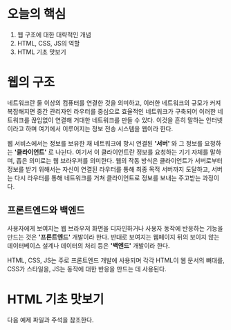 # 오늘의 핵심
1. 웹 구조에 대한 대략적인 개념
2. HTML, CSS, JS의 역할
3. HTML 기초 맛보기

# 웹의 구조
네트워크란 둘 이상의 컴퓨터를 연결한 것을 의미하고, 이러한 네트워크의 규모가 커져 복잡해지면 중간 관리자인 라우터를 중심으로 효율적인 네트워크가 구축되어 이러한 네트워크를 끊임없이 연결해 거대한 네트워크를 만들 수 있다.
이것을 흔히 말하는 인터넷이라고 하며 여기에서 이루어지는 정보 전송 시스템을 웹이라 한다.

웹 서비스에서는 정보를 보유한 채 네트워크에 항시 연결된 **'서버'** 와 그 정보를 요청하는 **'클라이언트'** 로 나뉜다. 여기서 이 클라이언트란 정보를 요청하는 기기 자체를 말하며, 좁은 의미로는 웹 브라우저를 의미한다.
웹의 작동 방식은 클라이언트가 서버로부터 정보를 받기 위해서는 자신이 연결된 라우터를 통해 최종 목적 서버까지 도달하고, 서버는 다시 라우터를 통해 네트워크를 거쳐 클라이언트로 정보를 보내는 주고받는 과정이다.

## 프론트엔드와 백엔드
사용자에게 보여지는 웹 브라우저 화면을 디자인하거나 사용자 동작에 반응하는 기능을 만드는 것은 **'프론트엔드'** 개발이라 한다.
반대로 보여지는 웹페이지 뒤의 보이지 않는 데이터베이스 설계나 데이터의 처리 등은 **'백엔드'** 개발이라 한다.

HTML, CSS, JS는 주로 프론트엔드 개발에 사용되며 각각 HTML이 웹 문서의 뼈대를, CSS가 스타일을, JS는 동작에 대한 반응을 만드는 데 사용된다.

# HTML 기초 맛보기
다음 예제 파일과 주석을 참조한다.
